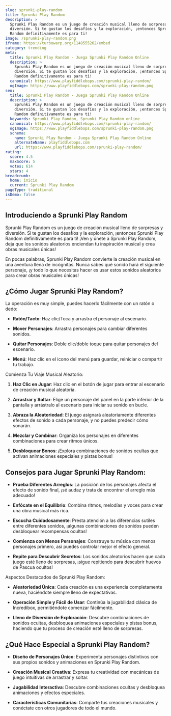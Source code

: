 ```yaml
---
slug: sprunki-play-random
title: Sprunki Play Random
description: >
  Sprunki Play Random es un juego de creación musical lleno de sorpresas y
  diversión. Si te gustan los desafíos y la exploración, ¡entonces Sprunki Play
  Random definitivamente es para ti!
image: /sprunki-play-random.png
iframe: https://turbowarp.org/1148555262/embed
category: trending
meta:
  title: Sprunki Play Random - Juega Sprunki Play Random Online
  description: >
    Sprunki Play Random es un juego de creación musical lleno de sorpresas y
    diversión. Si te gustan los desafíos y la exploración, ¡entonces Sprunki Play
    Random definitivamente es para ti!
  canonical: https://www.playfiddlebops.com/sprunki-play-random/
  ogImage: https://www.playfiddlebops.com/sprunki-play-random.png
seo:
  title: Sprunki Play Random - Juega Sprunki Play Random Online
  description: >
    Sprunki Play Random es un juego de creación musical lleno de sorpresas y
    diversión. Si te gustan los desafíos y la exploración, ¡entonces Sprunki Play
    Random definitivamente es para ti!
  keywords: Sprunki Play Random, Sprunki Play Random online
  canonical: https://www.playfiddlebops.com/sprunki-play-random/
  ogImage: https://www.playfiddlebops.com/sprunki-play-random.png
  schema:
    name: Sprunki Play Random - Juega Sprunki Play Random Online
    alternateName: playfiddlebops.com
    url: https://www.playfiddlebops.com/sprunki-play-random/
rating:
  score: 4.5
  maxScore: 5
  votes: 614
  stars: 4
breadcrumb:
  home: inicio
  current: Sprunki Play Random
pageType: traditional
isDemo: false
---
```


## Introduciendo a Sprunki Play Random

Sprunki Play Random es un juego de creación musical lleno de sorpresas y diversión. Si te gustan los desafíos y la exploración, ¡entonces Sprunki Play Random definitivamente es para ti! ¡Ven y únete a Sprunki Play Random, deja que los sonidos aleatorios enciendan tu inspiración musical y crea obras musicales únicas!

En pocas palabras, Sprunki Play Random convierte la creación musical en una aventura llena de incógnitas. Nunca sabes qué sonido hará el siguiente personaje, ¡y todo lo que necesitas hacer es usar estos sonidos aleatorios para crear obras musicales únicas!

## ¿Cómo Jugar Sprunki Play Random?

La operación es muy simple, puedes hacerlo fácilmente con un ratón o dedo:

- **Ratón/Tacto**: Haz clic/Toca y arrastra el personaje al escenario.

- **Mover Personajes**: Arrastra personajes para cambiar diferentes sonidos.

- **Quitar Personajes**: Doble clic/doble toque para quitar personajes del escenario.

- **Menú**: Haz clic en el icono del menú para guardar, reiniciar o compartir tu trabajo.

Comienza Tu Viaje Musical Aleatorio:

1. **Haz Clic en Jugar**: Haz clic en el botón de jugar para entrar al escenario de creación musical aleatoria.

1. **Arrastrar y Soltar**: Elige un personaje del panel en la parte inferior de la pantalla y arrástralo al escenario para iniciar su sonido en bucle.

1. **Abraza la Aleatoriedad**: El juego asignará aleatoriamente diferentes efectos de sonido a cada personaje, y no puedes predecir cómo sonarán.

1. **Mezclar y Combinar**: Organiza los personajes en diferentes combinaciones para crear ritmos únicos.

1. **Desbloquear Bonos**: ¡Explora combinaciones de sonidos ocultas que activan animaciones especiales y pistas bonus!

## Consejos para Jugar Sprunki Play Random:

- **Prueba Diferentes Arreglos**: La posición de los personajes afecta el efecto de sonido final, ¡sé audaz y trata de encontrar el arreglo más adecuado!

- **Enfócate en el Equilibrio**: Combina ritmos, melodías y voces para crear una obra musical más rica.

- **Escucha Cuidadosamente**: Presta atención a las diferencias sutiles entre diferentes sonidos, ¡algunas combinaciones de sonidos pueden desbloquear recompensas ocultas!

- **Comienza con Menos Personajes**: Construye tu música con menos personajes primero, así puedes controlar mejor el efecto general.

- **Repite para Descubrir Secretos**: Los sonidos aleatorios hacen que cada juego esté lleno de sorpresas, ¡sigue repitiendo para descubrir huevos de Pascua ocultos!

Aspectos Destacados de Sprunki Play Random:

- **Aleatoriedad Única**: Cada creación es una experiencia completamente nueva, haciéndote siempre lleno de expectativas.

- **Operación Simple y Fácil de Usar**: Continúa la jugabilidad clásica de Incredibox, permitiéndote comenzar fácilmente.

- **Lleno de Diversión de Exploración**: Descubre combinaciones de sonidos ocultas, desbloquea animaciones especiales y pistas bonus, haciendo que tu proceso de creación esté lleno de sorpresas.

## ¿Qué Hace Especial a Sprunki Play Random?

- **Diseño de Personajes Único**: Experimenta personajes distintivos con sus propios sonidos y animaciones en Sprunki Play Random.

- **Creación Musical Creativa**: Expresa tu creatividad con mecánicas de juego intuitivas de arrastrar y soltar.

- **Jugabilidad Interactiva**: Descubre combinaciones ocultas y desbloquea animaciones y efectos especiales.

- **Características Comunitarias**: Comparte tus creaciones musicales y conéctate con otros jugadores de todo el mundo.